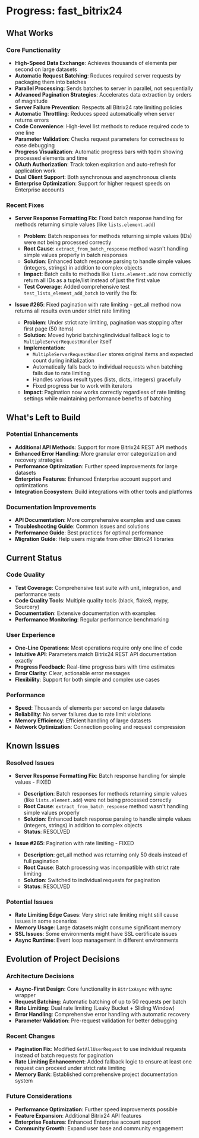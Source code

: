 # Progress: fast_bitrix24

## What Works

### Core Functionality
- **High-Speed Data Exchange**: Achieves thousands of elements per second on large datasets
- **Automatic Request Batching**: Reduces required server requests by packaging them into batches
- **Parallel Processing**: Sends batches to server in parallel, not sequentially
- **Advanced Pagination Strategies**: Accelerates data extraction by orders of magnitude
- **Server Failure Prevention**: Respects all Bitrix24 rate limiting policies
- **Automatic Throttling**: Reduces speed automatically when server returns errors
- **Code Convenience**: High-level list methods to reduce required code to one line
- **Parameter Validation**: Checks request parameters for correctness to ease debugging
- **Progress Visualization**: Automatic progress bars with tqdm showing processed elements and time
- **OAuth Authorization**: Track token expiration and auto-refresh for application work
- **Dual Client Support**: Both synchronous and asynchronous clients
- **Enterprise Optimization**: Support for higher request speeds on Enterprise accounts

### Recent Fixes
- **Server Response Formatting Fix**: Fixed batch response handling for methods returning simple values (like `lists.element.add`)
  - **Problem**: Batch responses for methods returning simple values (IDs) were not being processed correctly
  - **Root Cause**: `extract_from_batch_response` method wasn't handling simple values properly in batch responses
  - **Solution**: Enhanced batch response parsing to handle simple values (integers, strings) in addition to complex objects
  - **Impact**: Batch calls to methods like `lists.element.add` now correctly return all IDs as a tuple/list instead of just the first value
  - **Test Coverage**: Added comprehensive test `test_lists_element_add_batch` to verify the fix

- **Issue #265**: Fixed pagination with rate limiting - get_all method now returns all results even under strict rate limiting
  - **Problem**: Under strict rate limiting, pagination was stopping after first page (50 items)
  - **Solution**: Moved hybrid batching/individual fallback logic to `MultipleServerRequestHandler` itself
  - **Implementation**:
    - `MultipleServerRequestHandler` stores original items and expected count during initialization
    - Automatically falls back to individual requests when batching fails due to rate limiting
    - Handles various result types (lists, dicts, integers) gracefully
    - Fixed progress bar to work with iterators
  - **Impact**: Pagination now works correctly regardless of rate limiting settings while maintaining performance benefits of batching

## What's Left to Build

### Potential Enhancements
- **Additional API Methods**: Support for more Bitrix24 REST API methods
- **Enhanced Error Handling**: More granular error categorization and recovery strategies
- **Performance Optimization**: Further speed improvements for large datasets
- **Enterprise Features**: Enhanced Enterprise account support and optimizations
- **Integration Ecosystem**: Build integrations with other tools and platforms

### Documentation Improvements
- **API Documentation**: More comprehensive examples and use cases
- **Troubleshooting Guide**: Common issues and solutions
- **Performance Guide**: Best practices for optimal performance
- **Migration Guide**: Help users migrate from other Bitrix24 libraries

## Current Status

### Code Quality
- **Test Coverage**: Comprehensive test suite with unit, integration, and performance tests
- **Code Quality Tools**: Multiple quality tools (black, flake8, mypy, Sourcery)
- **Documentation**: Extensive documentation with examples
- **Performance Monitoring**: Regular performance benchmarking

### User Experience
- **One-Line Operations**: Most operations require only one line of code
- **Intuitive API**: Parameters match Bitrix24 REST API documentation exactly
- **Progress Feedback**: Real-time progress bars with time estimates
- **Error Clarity**: Clear, actionable error messages
- **Flexibility**: Support for both simple and complex use cases

### Performance
- **Speed**: Thousands of elements per second on large datasets
- **Reliability**: No server failures due to rate limit violations
- **Memory Efficiency**: Efficient handling of large datasets
- **Network Optimization**: Connection pooling and request compression

## Known Issues

### Resolved Issues
- **Server Response Formatting Fix**: Batch response handling for simple values - FIXED
  - **Description**: Batch responses for methods returning simple values (like `lists.element.add`) were not being processed correctly
  - **Root Cause**: `extract_from_batch_response` method wasn't handling simple values properly
  - **Solution**: Enhanced batch response parsing to handle simple values (integers, strings) in addition to complex objects
  - **Status**: RESOLVED

- **Issue #265**: Pagination with rate limiting - FIXED
  - **Description**: get_all method was returning only 50 deals instead of full pagination
  - **Root Cause**: Batch processing was incompatible with strict rate limiting
  - **Solution**: Switched to individual requests for pagination
  - **Status**: RESOLVED

### Potential Issues
- **Rate Limiting Edge Cases**: Very strict rate limiting might still cause issues in some scenarios
- **Memory Usage**: Large datasets might consume significant memory
- **SSL Issues**: Some environments might have SSL certificate issues
- **Async Runtime**: Event loop management in different environments

## Evolution of Project Decisions

### Architecture Decisions
- **Async-First Design**: Core functionality in `BitrixAsync` with sync wrapper
- **Request Batching**: Automatic batching of up to 50 requests per batch
- **Rate Limiting**: Dual rate limiting (Leaky Bucket + Sliding Window)
- **Error Handling**: Comprehensive error handling with automatic recovery
- **Parameter Validation**: Pre-request validation for better debugging

### Recent Changes
- **Pagination Fix**: Modified `GetAllUserRequest` to use individual requests instead of batch requests for pagination
- **Rate Limiting Enhancement**: Added fallback logic to ensure at least one request can proceed under strict rate limiting
- **Memory Bank**: Established comprehensive project documentation system

### Future Considerations
- **Performance Optimization**: Further speed improvements possible
- **Feature Expansion**: Additional Bitrix24 API features
- **Enterprise Features**: Enhanced Enterprise account support
- **Community Growth**: Expand user base and community engagement
